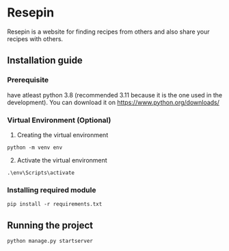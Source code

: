 # Resepin

Resepin is a website for finding recipes from others and also share your recipes with others.

## Installation guide

### Prerequisite
have atleast python 3.8 (recommended 3.11 because it is the one used in the development). You can download it on https://www.python.org/downloads/

### Virtual Environment (Optional)
1. Creating the virtual environment 
```
python -m venv env
```
2. Activate the virtual environment
```
.\env\Scripts\activate
```

### Installing required module
```
pip install -r requirements.txt
```

## Running the project
```
python manage.py startserver
```